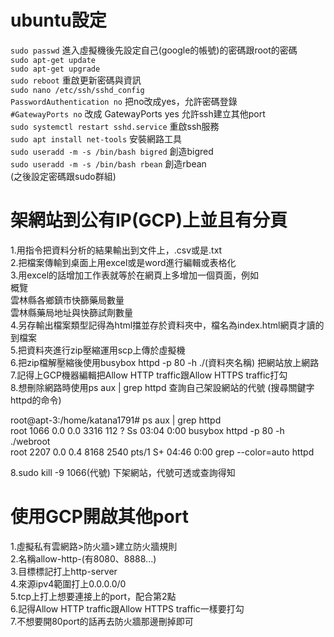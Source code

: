 **ubuntu設定**
==
`sudo passwd` 進入虛擬機後先設定自己(google的帳號)的密碼跟root的密碼   
`sudo apt-get update`  
`sudo apt-get upgrade`  
`sudo reboot` 重啟更新密碼與資訊  
`sudo nano /etc/ssh/sshd_config`  
`PasswordAuthentication no` 把no改成yes，允許密碼登錄  
`#GatewayPorts no` 改成 GatewayPorts yes 允許ssh建立其他port  
`sudo systemctl restart sshd.service` 重啟ssh服務  
`sudo apt install net-tools` 安裝網路工具  
`sudo useradd -m -s /bin/bash bigred` 創造bigred  
`sudo useradd -m -s /bin/bash rbean`  創造rbean  
(之後設定密碼跟sudo群組)  

**架網站到公有IP(GCP)上並且有分頁**
==
1.用指令把資料分析的結果輸出到文件上，.csv或是.txt  
2.把檔案傳輸到桌面上用excel或是word進行編輯或表格化  
3.用excel的話增加工作表就等於在網頁上多增加一個頁面，例如  
概覽  
雲林縣各鄉鎮市快篩藥局數量  
雲林縣藥局地址與快篩試劑數量  
4.另存輸出檔案類型記得為html擋並存於資料夾中，檔名為index.html網頁才讀的到檔案  
5.把資料夾進行zip壓縮運用scp上傳於虛擬機  
6.把zip檔解壓縮後使用busybox httpd -p 80 -h ./(資料夾名稱) 把網站放上網路  
7.記得上GCP機器編輯把Allow HTTP traffic跟Allow HTTPS traffic打勾  
8.想刪除網路時使用ps aux | grep httpd 查詢自己架設網站的代號 (搜尋關鍵字httpd的命令)  

root@apt-3:/home/katana1791# ps aux | grep httpd  
root        1066  0.0  0.0   3316   112 ?        Ss   03:04   0:00 busybox httpd -p 80 -h ./webroot  
root        2207  0.0  0.4   8168  2540 pts/1    S+   04:46   0:00 grep --color=auto httpd  

8.sudo kill -9 1066(代號)  下架網站，代號可透或查詢得知  

**使用GCP開啟其他port**
==
1.虛擬私有雲網路>防火牆>建立防火牆規則  
2.名稱allow-http-(有8080、8888...)  
3.目標標記打上http-server  
4.來源ipv4範圍打上0.0.0.0/0  
5.tcp上打上想要連接上的port，配合第2點  
6.記得Allow HTTP traffic跟Allow HTTPS traffic一樣要打勾  
7.不想要開80port的話再去防火牆那邊刪掉即可  
